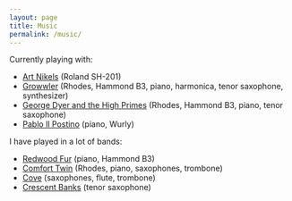 ```yaml
---
layout: page
title: Music
permalink: /music/
---
```


Currently playing with:

- [Art Nikels](https://artnikels.bandcamp.com/) (Roland SH-201)
- [Growwler](https://growwler.bandcamp.com/) (Rhodes, Hammond B3, piano, harmonica, tenor saxophone, synthesizer)
- [George Dyer and the High Primes](http://www.youtube.com/watch?v=wqw-0yMU1kA) (Rhodes, Hammond B3, piano, tenor saxophone)
- [Pablo Il Postino](https://soundcloud.com/pablo-il-postino) (piano, Wurly)

I have played in a lot of bands:

- [Redwood Fur](http://redwoodfur.bandcamp.com/) (piano, Hammond B3)
- [Comfort Twin](http://comforttwin.bandcamp.com/) (Rhodes, piano, saxophones, trombone)
- [Cove](http://covetheband.bandcamp.com/releases) (saxophones, flute, trombone)
- [Crescent Banks](https://www.reverbnation.com/crescentbanks) (tenor saxophone)
